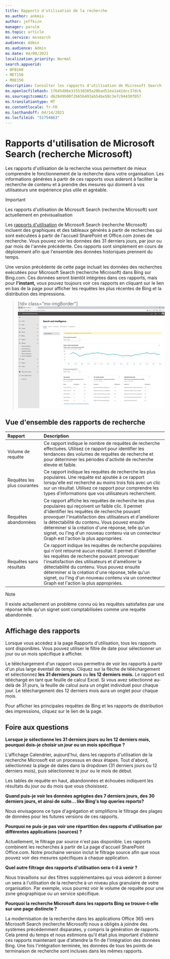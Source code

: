 ```yaml
---
title: Rapports d'utilisation de la recherche
ms.author: ankmis
author: jeffkizn
manager: parulm
ms.topic: article
ms.service: mssearch
audience: Admin
ms.audience: Admin
ms.date: 04/09/2021
localization_priority: Normal
search.appverid:
- BFB160
- MET150
- MOE150
description: Consulter les rapports d'utilisation de Microsoft Search (recherche Microsoft)
ms.openlocfilehash: 17645d86e315538305a28bad51ea1a41dcc37dcb
ms.sourcegitcommit: d62849b00f2b65b493ab54be50c3e7c94430f057
ms.translationtype: MT
ms.contentlocale: fr-FR
ms.lasthandoff: 04/14/2021
ms.locfileid: "51754663"
---
```

# <a name="microsoft-search-usage-reports"></a>Rapports d'utilisation de Microsoft Search (recherche Microsoft)

Les rapports d'utilisation de la recherche vous permettent de mieux comprendre le fonctionnement de la recherche dans votre organisation. Les informations générées à partir [](./make-content-easy-to-find.md) de ces rapports vous aideront à faciliter la recherche de contenu et à prendre des mesures qui donnent à vos utilisateurs une expérience plus utile et agréable.

> [!IMPORTANT]
> Les rapports d'utilisation de Microsoft Search (recherche Microsoft) sont actuellement en prévisualisation

Les [rapports d'utilisation](https://admin.microsoft.com/Adminportal/Home?#/MicrosoftSearch/insights) de Microsoft Search (recherche Microsoft) incluent des graphiques et des tableaux générés à partir de recherches qui sont exécutées à partir de l'accueil SharePoint et Office.com zones de recherche. Vous pouvez voir les données des 31 derniers jours, par jour ou par mois de l'année précédente. Ces rapports sont simplement en cours de déploiement afin que l'ensemble des données historiques prennent du temps.

Une version précédente de cette page incluait les données des recherches exécutées pour Microsoft Search (recherche Microsoft) dans Bing sur Bing.com. Ces données seront bientôt intégrées dans ces rapports, mais pour **l'instant,** vous pouvez toujours voir ces rapports en cliquant sur le lien en bas de la page pour afficher les requêtes les plus récentes de Bing et la distribution des impressions.

> [!div class="mx-imgBorder"]
> ![Tableau de bord des rapports d'utilisation de la recherche](media/usage-reports/usage_reports_v2.png)

## <a name="overview-of-search-reports"></a>Vue d'ensemble des rapports de recherche

| Rapport | Description |
|:-----|:-----|
|Volume de requête|Ce rapport indique le nombre de requêtes de recherche effectuées. Utilisez ce rapport pour identifier les tendances des volumes de requêtes de recherche et pour déterminer les périodes d'activité de recherche élevée et faible.|
|Requêtes les plus courantes|Ce rapport indique les requêtes de recherche les plus populaires. Une requête est ajoutée à ce rapport lorsqu'elle est recherché au moins trois fois avec un clic sur un résultat. Utilisez ce rapport pour comprendre les types d'informations que vos utilisateurs recherchent.|
|Requêtes abandonnées|Ce rapport affiche les requêtes de recherche les plus populaires qui reçoivent un faible clic. Il permet d'identifier les requêtes de recherche pouvant provoquer l'insatisfaction des utilisateurs et d'améliorer la détectabilité du contenu. Vous pouvez ensuite déterminer si la création d'une réponse, telle qu'un signet, ou l'ing d'un nouveau contenu via un connecteur Graph est l'action la plus appropriées.|
|Requêtes sans résultats|Ce rapport indique les requêtes de recherche populaires qui n'ont retourné aucun résultat. Il permet d'identifier les requêtes de recherche pouvant provoquer l'insatisfaction des utilisateurs et d'améliorer la détectabilité du contenu. Vous pouvez ensuite déterminer si la création d'une réponse, telle qu'un signet, ou l'ing d'un nouveau contenu via un connecteur Graph est l'action la plus appropriées.|

>[!NOTE]
>Il existe actuellement un problème connu où les requêtes satisfaites par une réponse telle qu'un signet sont comptabilisées comme une requête abandonnée.

## <a name="viewing-reports"></a>Affichage des rapports

Lorsque vous accédez à la page Rapports d'utilisation, tous les rapports sont disponibles. Vous pouvez utiliser le filtre de date pour sélectionner un jour ou un mois spécifique à afficher.

Le téléchargement d'un rapport vous permettra de voir les rapports à partir d'un plus large éventail de temps. Cliquez sur la flèche de téléchargement et sélectionnez **les 31 derniers jours** ou **les 12 derniers mois.** Le rapport est téléchargé en tant que feuille de calcul Excel. Si vous avez sélectionné au-delà de 31 jours, la feuille de calcul aura un onglet individuel pour chaque jour. Le téléchargement des 12 derniers mois aura un onglet pour chaque mois.

Pour afficher les principales requêtes de Bing et les rapports de distribution des impressions, cliquez sur le lien de la page.

## <a name="frequently-asked-questions"></a>Foire aux questions

**Lorsque je sélectionne les 31 derniers jours ou les 12 derniers mois, pourquoi dois-je choisir un jour ou un mois spécifique ?**

L'affichage Calendrier, aujourd'hui, dans les rapports d'utilisation de la recherche Microsoft est un processus en deux étapes. Tout d'abord, sélectionnez la plage de dates dans la dropdown (31 derniers jours ou 12 derniers mois), puis sélectionnez le jour ou le mois de début.

Les tables de requête en haut, abandonnées et échouées indiquent les résultats du jour ou du mois que vous choisissez.

**Quand puis-je voir les données agrégées des 7 derniers jours, des 30 derniers jours, et ainsi de suite... like Bing's top queries reports?**

Nous envisageons ce type d'agrégation et simplifions le filtrage des plages de données pour les futures versions de ces rapports.

**Pourquoi ne puis-je pas voir une répartition des rapports d'utilisation par différentes applications (sources) ?**

Actuellement, le filtrage par source n'est pas disponible. Les rapports combinent les recherches à partir de La page d'accueil SharePoint Office.com. Notre prochaine version inclut le filtrage source afin que vous pouvez voir des mesures spécifiques à chaque application.

**Quel autre filtrage des rapports d'utilisation sera-t-il à venir ?**

Nous travaillons sur des filtres supplémentaires qui vous aideront à donner un sens à l'utilisation de la recherche à un niveau plus granulaire de votre organisation. Par exemple, vous pourrez voir le volume de requête pour une zone géographique ou un service spécifique.

**Pourquoi la recherche Microsoft dans les rapports Bing se trouve-t-elle sur une page distincte ?**

La modernisation de la recherche dans les applications Office 365 vers Microsoft Search (recherche Microsoft) nous a obligés à joindre des systèmes précédemment disparates, y compris la génération de rapports. Cela prend du temps et nous estimions qu'il était plus important d'obtenir ces rapports maintenant que d'attendre la fin de l'intégration des données Bing. Une fois l'intégration terminée, les données de tous les points de terminaison de recherche sont incluses dans les mêmes rapports.
